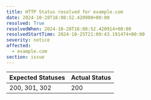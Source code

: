 ```yaml
---
title: HTTP Status resolved for example.com
date: 2024-10-28T16:08:52.420900+00:00
resolved: True
resolvedWhen: 2024-10-28T16:08:52.420914+00:00
resolvedStartTime: 2024-10-25T21:09:43.191474+00:00
severity: notice
affected:
  - example.com
section: issue
---
```


| Expected Statuses | Actual Status  |
|-------------------|----------------|
| 200, 301, 302 | 200 |
